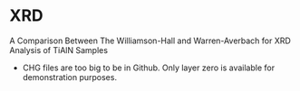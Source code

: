 # XRD
A Comparison Between The Williamson-Hall and Warren-Averbach for XRD Analysis of TiAlN Samples

- CHG files are too big to be in Github. Only layer zero is available for demonstration purposes.
